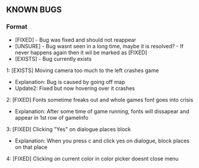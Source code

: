 ## KNOWN BUGS
### Format
- [FIXED]  - Bug was fixed and should not reappear
- [UNSURE] - Bug wasnt seen in a long time, maybe it is resolved? - If never happens again then it wil be marked as [FIXED]
- [EXISTS] - Bug currently exists

1: [EXISTS] Moving camera too much to the left crashes game
- Explanation: Bug is caused by going off map
- Update2: Fixed but now hovering over it crashes

2: [FIXED] Fonts sometime freaks out and whole games font goes into crisis
- Explanation: After some time of game running, fonts will dissapear and appear in 1st row of gameInfo

3: [FIXED] Clicking "Yes" on dialogue places block
- Explanation: When you press c and click yes on dialogue, block places on that place

4: [FIXED] Clicking on current color in color picker doesnt close menu
